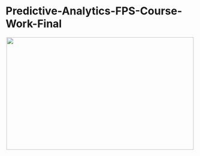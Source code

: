 # Predictive-Analytics-FPS-Course-Work-Final
<p align="center">
  <img src="Header_Cucumber" width="500" height="300">
</p>
